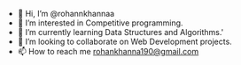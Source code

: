 - 👋 Hi, I’m @rohannkhannaa
- 👀 I’m interested in Competitive programming.
- 🌱 I’m currently learning Data Structures and Algorithms.'
- 💞️ I’m looking to collaborate on Web Development projects.
- 📫 How to reach me rohankhanna190@gmail.com

<!---
rohannkhannaa/rohannkhannaa is a ✨ special ✨ repository because its `README.md` (this file) appears on your GitHub profile.
You can click the Preview link to take a look at your changes.
--->
